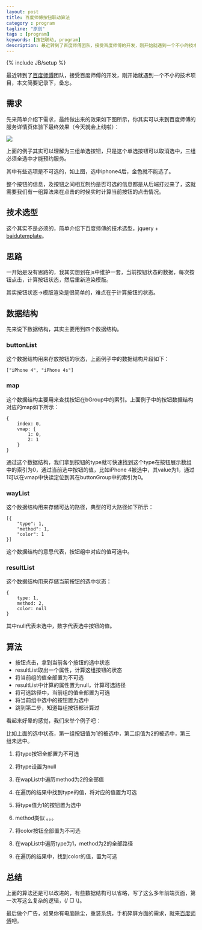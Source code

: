 ```yaml
---
layout: post
title: 百度师傅按钮联动算法
category : program
tagline: "原创"
tags : [program]
keywords: [按钮联动, program]
description: 最近转到了百度师傅团队，接受百度师傅的开发，刚开始就遇到一个不小的技术项目，本文简要记录下，备忘。
---
```

{% include JB/setup %}

最近转到了[百度师傅][shifu]团队，接受百度师傅的开发，刚开始就遇到一个不小的技术项目，本文简要记录下，备忘。

## 需求
先来简单介绍下需求，最终做出来的效果如下图所示，你其实可以来到百度师傅的服务详情页体验下最终效果（今天就会上线啦）：

![]({{BLOG_IMG}}178.png)

上面的例子其实可以理解为三组单选按钮，只是这个单选按钮可以取消选中，三组必须全选中才能预约服务。

其中有些选项是不可选的，如上图，选中iphone4后，金色就不能选了。

整个按钮的信息，及按钮之间相互制约是否可选的信息都是从后端打过来了，这就需要我们有一组算法来在点击的时候实时计算当前按钮的点击情况。

## 技术选型
这个其实不是必须的，简单介绍下百度师傅的技术选型，jquery + [baidutemplate](http://tangram.baidu.com/BaiduTemplate/)。

## 思路
一开始是没有思路的，我其实想到在js中维护一套，当前按钮状态的数据，每次按钮点击，计算按钮状态，然后重新渲染模版。

其实按钮状态->模版渲染是很简单的，难点在于计算按钮的状态。

## 数据结构
先来说下数据结构，其实主要用到四个数据结构。

### buttonList
这个数据结构用来存放按钮的状态，上面例子中的数据结构片段如下：

	["iPhone 4", "iPhone 4s"]

### map
这个数据结构主要用来查找按钮在bGroup中的索引。上面例子中的按钮数据结构对应的map如下所示：

    {
        index: 0,
        vmap: {
            1: 0,
            2: 1
        }
    }

通过这个数据结构，我们拿到按钮的type就可快速找到这个type在按钮展示数组中的索引为0，通过当前选中按钮的值，比如iPhone 4被选中，其value为1，通过1可以在vmap中快读定位到其在buttonGroup中的索引为0。

### wayList
这个数据结构用来存储可达的路径，典型的可大路径如下所示：

    [{
        "type": 1,
        "method": 1,
        "color": 1
    }]

这个数据结构的意思代表，按钮组中对应的值可选中。

### resultList
这个数据结构用来存储当前按钮的选中状态：

    {
        type: 1,
        method: 2,
        color: null
    }

其中null代表未选中，数字代表选中按钮的值。

## 算法
- 按钮点击，拿到当前各个按钮的选中状态
- resultList取出一个属性，计算这组按钮的状态
- 将当前组的值全部置为不可选
- resultList中计算的属性置为null，计算可选路径
- 将可选路径中，当前组的值全部置为可选
- 将当前组中选中的按钮置为选中
- 跳到第二步，知道每组按钮都计算过

看起来好晕的感觉，我们来举个例子吧：

比如上面的选中状态，第一组按钮值为1的被选中，第二组值为2的被选中，第三组未选中。

1. 将type按钮全部置为不可选
2. 将type设置为null
3. 在wapList中遍历method为2的全部值
4. 在遍历的结果中找到type的值，将对应的值置为可选
5. 将type值为1的按钮置为选中

6. method类似 。。。

7. 将color按钮全部置为不可选
8. 在wapList中遍历type为1，method为2的全部路径
9. 在遍历的结果中，找到color的值，置为可选

## 总结
上面的算法还是可以改进的，有些数据结构可以省略，写了这么多年前端页面，第一次写这么复杂的逻辑，(/ □ \\)。

最后做个广告，如果你有电脑除尘，重装系统，手机碎屏方面的需求，就来[百度师傅][shifu]吧。


[shifu]: http://shifu.baidu.com/

